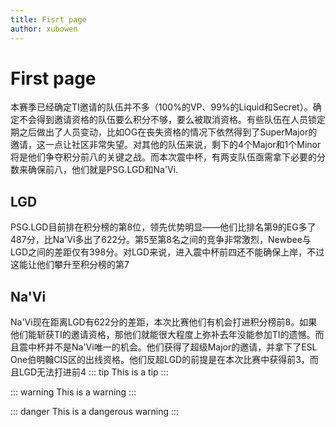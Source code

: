 ```yaml
---
title: Fisrt page
author: xubowen
---
```

# First page
本赛季已经确定TI邀请的队伍并不多（100%的VP、99%的Liquid和Secret）。确定不会得到邀请资格的队伍要么积分不够，要么被取消资格。有些队伍在人员锁定期之后做出了人员变动，比如OG在丧失资格的情况下依然得到了SuperMajor的邀请，这一点让社区非常失望。对其他的队伍来说，剩下的4个Major和1个Minor将是他们争夺积分前八的关键之战。而本次震中杯，有两支队伍亟需拿下必要的分数来确保前八，他们就是PSG.LGD和Na'Vi.
## LGD
PSG.LGD目前排在积分榜的第8位，领先优势明显——他们比排名第9的EG多了487分，比Na'Vi多出了622分。第5至第8名之间的竞争非常激烈，Newbee与LGD之间的差距仅有398分。对LGD来说，进入震中杯前四还不能确保上岸，不过这能让他们攀升至积分榜的第7
## Na'Vi
Na'Vi现在距离LGD有622分的差距，本次比赛他们有机会打进积分榜前8。如果他们能斩获TI的邀请资格，那他们就能很大程度上弥补去年没能参加TI的遗憾。而且震中杯并不是Na'Vi唯一的机会。他们获得了超级Major的邀请，并拿下了ESL One伯明翰CIS区的出线资格。他们反超LGD的前提是在本次比赛中获得前3，而且LGD无法打进前4
::: tip
This is a tip
:::

::: warning
This is a warning
:::

::: danger
This is a dangerous warning
:::